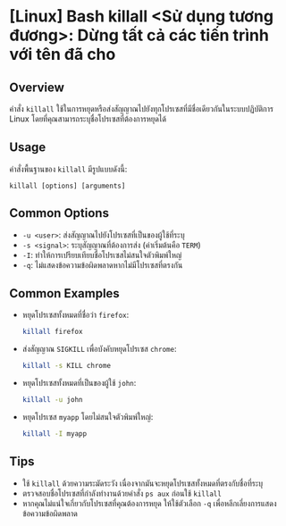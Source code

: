 # [Linux] Bash killall <Sử dụng tương đương>: Dừng tất cả các tiến trình với tên đã cho

## Overview
คำสั่ง `killall` ใช้ในการหยุดหรือส่งสัญญาณไปยังทุกโปรเซสที่มีชื่อเดียวกันในระบบปฏิบัติการ Linux โดยที่คุณสามารถระบุชื่อโปรเซสที่ต้องการหยุดได้

## Usage
คำสั่งพื้นฐานของ `killall` มีรูปแบบดังนี้:
```
killall [options] [arguments]
```

## Common Options
- `-u <user>`: ส่งสัญญาณไปยังโปรเซสที่เป็นของผู้ใช้ที่ระบุ
- `-s <signal>`: ระบุสัญญาณที่ต้องการส่ง (ค่าเริ่มต้นคือ `TERM`)
- `-I`: ทำให้การเปรียบเทียบชื่อโปรเซสไม่สนใจตัวพิมพ์ใหญ่
- `-q`: ไม่แสดงข้อความข้อผิดพลาดหากไม่มีโปรเซสที่ตรงกัน

## Common Examples
- หยุดโปรเซสทั้งหมดที่ชื่อว่า `firefox`:
    ```bash
    killall firefox
    ```

- ส่งสัญญาณ `SIGKILL` เพื่อบังคับหยุดโปรเซส `chrome`:
    ```bash
    killall -s KILL chrome
    ```

- หยุดโปรเซสทั้งหมดที่เป็นของผู้ใช้ `john`:
    ```bash
    killall -u john
    ```

- หยุดโปรเซส `myapp` โดยไม่สนใจตัวพิมพ์ใหญ่:
    ```bash
    killall -I myapp
    ```

## Tips
- ใช้ `killall` ด้วยความระมัดระวัง เนื่องจากมันจะหยุดโปรเซสทั้งหมดที่ตรงกับชื่อที่ระบุ
- ตรวจสอบชื่อโปรเซสที่กำลังทำงานด้วยคำสั่ง `ps aux` ก่อนใช้ `killall`
- หากคุณไม่แน่ใจเกี่ยวกับโปรเซสที่คุณต้องการหยุด ให้ใช้ตัวเลือก `-q` เพื่อหลีกเลี่ยงการแสดงข้อความข้อผิดพลาด